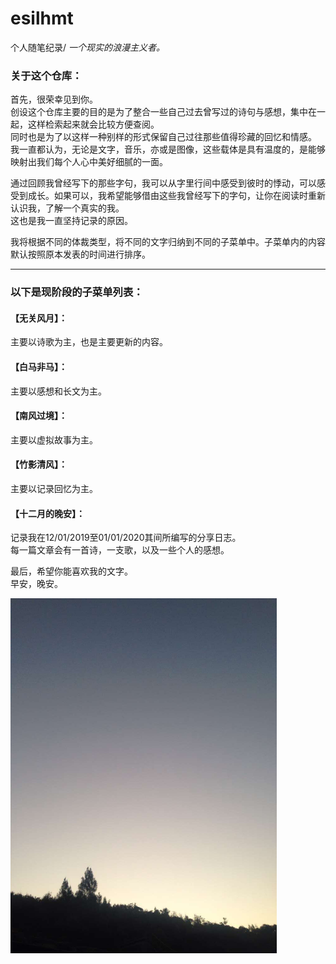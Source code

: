 # esilhmt

个人随笔纪录/ *一个现实的浪漫主义者。*

### 关于这个仓库：

  首先，很荣幸见到你。  
  创设这个仓库主要的目的是为了整合一些自己过去曾写过的诗句与感想，集中在一起，这样检索起来就会比较方便查阅。  
  同时也是为了以这样一种别样的形式保留自己过往那些值得珍藏的回忆和情感。  
  我一直都认为，无论是文字，音乐，亦或是图像，这些载体是具有温度的，是能够映射出我们每个人心中美好细腻的一面。  

  通过回顾我曾经写下的那些字句，我可以从字里行间中感受到彼时的悸动，可以感受到成长。如果可以，我希望能够借由这些我曾经写下的字句，让你在阅读时重新认识我，了解一个真实的我。  
  这也是我一直坚持记录的原因。  

  我将根据不同的体裁类型，将不同的文字归纳到不同的子菜单中。子菜单内的内容默认按照原本发表的时间进行排序。  


---


### 以下是现阶段的子菜单列表：

#### 【无关风月】：
  主要以诗歌为主，也是主要更新的内容。

#### 【白马非马】：
  主要以感想和长文为主。

#### 【南风过境】：
  主要以虚拟故事为主。

#### 【竹影清风】：
  主要以记录回忆为主。

#### 【十二月的晚安】：
  记录我在12/01/2019至01/01/2020其间所编写的分享日志。  
  每一篇文章会有一首诗，一支歌，以及一些个人的感想。  

  最后，希望你能喜欢我的文字。  
  早安，晚安。  

<img src="https://github.com/yifanwow/esilhmt/blob/main/image/IMG_8233.PNG?raw=true" alt="清晨" width="426" height="568">
